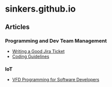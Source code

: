# sinkers.github.io

## Articles

### Programming and Dev Team Management
- [Writing a Good Jira Ticket](agent-programming/writing-a-good-jira-ticket.md)
- [Coding Guidelines](agent-programming/coding-guideline.md)

### IoT
- [VFD Programming for Software Developers](iot/vfd-programming.md)
